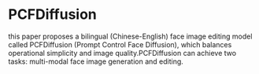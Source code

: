 # PCFDiffusion
this paper proposes a bilingual (Chinese-English) face image editing model called PCFDiffusion (Prompt Control Face Diffusion), which balances operational simplicity and image quality.PCFDiffusion can achieve two tasks: multi-modal face image generation and editing. 
